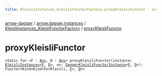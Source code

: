 ```yaml
---
title: KleisliInstances_KleisliFunctorFactory.proxyKleisliFunctor - arrow-dagger
---
```


[arrow-dagger](../../index.html) / [arrow.dagger.instances](../index.html) / [KleisliInstances_KleisliFunctorFactory](index.html) / [proxyKleisliFunctor](./proxy-kleisli-functor.html)

# proxyKleisliFunctor

`static fun <F : `[`Any`](https://kotlinlang.org/api/latest/jvm/stdlib/kotlin/-any/index.html)`, D : `[`Any`](https://kotlinlang.org/api/latest/jvm/stdlib/kotlin/-any/index.html)`> proxyKleisliFunctor(instance: `[`KleisliInstances`](../-kleisli-instances/index.html)`<`[`F`](proxy-kleisli-functor.html#F)`, `[`D`](proxy-kleisli-functor.html#D)`>, ev: `[`DaggerKleisliFunctorInstance`](../-dagger-kleisli-functor-instance/index.html)`<`[`F`](proxy-kleisli-functor.html#F)`, `[`D`](proxy-kleisli-functor.html#D)`>): Functor<Kind<Kind<ForKleisli, `[`F`](proxy-kleisli-functor.html#F)`>, `[`D`](proxy-kleisli-functor.html#D)`>>`